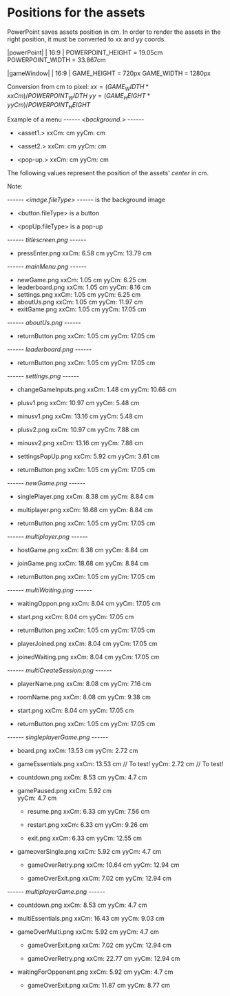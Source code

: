 # Positions for the assets

PowerPoint saves assets position in cm. In order to render the assets in the right
position, it must be converted to xx and yy coords.

|powerPoint|
| 16:9 |
POWERPOINT_HEIGHT = 19.05cm
POWERPOINT_WIDTH = 33.867cm

|gameWindow|
| 16:9 | GAME_HEIGHT = 720px
GAME_WIDTH = 1280px

Conversion from cm to pixel:
$xx = (GAME_WIDTH * xxCm) / POWERPOINT_WIDTH$
$yy = (GAME_HEIGHT *yyCm ) / POWERPOINT_HEIGHT$

Example of a menu
---_--- <background.<fileType>> ---_---

- <asset1.<fileType>>
  xxCm: <xxCm> cm
  yyCm: <yyCm> cm

- <asset2.<fileType>>
  xxCm: <xxCm> cm
  yyCm: <yyCm> cm

* <pop-up.<fileType>>
  xxCm: <xxCm> cm
  yyCm: <yyCm> cm

The following values represent the position of the assets' _center_ in cm.

Note:

---_--- <image.fileType> ---_--- is the background image
- <button.fileType> is a button
* <popUp.fileType> is a pop-up

---_--- titlescreen.png ---_---

- pressEnter.png
  xxCm: 6.58 cm
  yyCm: 13.79 cm

---_--- mainMenu.png ---_---

- newGame.png
  xxCm: 1.05 cm
  yyCm: 6.25 cm
- leaderboard.png
  xxCm: 1.05 cm
  yyCm: 8.16 cm
- settings.png
  xxCm: 1.05 cm
  yyCm: 6.25 cm
- aboutUs.png
  xxCm: 1.05 cm
  yyCm: 11.97 cm
- exitGame.png
  xxCm: 1.05 cm
  yyCm: 17.05 cm

---_--- aboutUs.png ---_---

- returnButton.png
  xxCm: 1.05 cm
  yyCm: 17.05 cm

---_--- leaderboard.png ---_---

- returnButton.png
  xxCm: 1.05 cm
  yyCm: 17.05 cm

---_--- settings.png ---_---

- changeGameInputs.png
  xxCm: 1.48 cm
  yyCm: 10.68 cm

- plusv1.png
  xxCm: 10.97 cm
  yyCm: 5.48 cm

- minusv1.png
  xxCm: 13.16 cm
  yyCm: 5.48 cm

- plusv2.png
  xxCm: 10.97 cm
  yyCm: 7.88 cm

- minusv2.png
  xxCm: 13.16 cm
  yyCm: 7.88 cm

- settingsPopUp.png
  xxCm: 5.92 cm
  yyCm: 3.61 cm

- returnButton.png
  xxCm: 1.05 cm
  yyCm: 17.05 cm

---_--- newGame.png ---_---

- singlePlayer.png
  xxCm: 8.38 cm
  yyCm: 8.84 cm

- multiplayer.png
  xxCm: 18.68 cm
  yyCm: 8.84 cm

- returnButton.png
  xxCm: 1.05 cm
  yyCm: 17.05 cm

---_--- multiplayer.png ---_---

- hostGame.png
  xxCm: 8.38 cm
  yyCm: 8.84 cm

- joinGame.png
  xxCm: 18.68 cm
  yyCm: 8.84 cm

- returnButton.png
  xxCm: 1.05 cm
  yyCm: 17.05 cm

---_--- multiWaiting.png ---_---

- waitingOppon.png
  xxCm: 8.04 cm
  yyCm: 17.05 cm

- start.png
  xxCm: 8.04 cm
  yyCm: 17.05 cm

- returnButton.png
  xxCm: 1.05 cm
  yyCm: 17.05 cm

- playerJoined.png
  xxCm: 8.04 cm
  yyCm: 17.05 cm

* joinedWaiting.png
  xxCm: 8.04 cm
  yyCm: 17.05 cm

---_--- multiCreateSession.png ---_---
- playerName.png
  xxCm: 8.08 cm
  yyCm: 7.16 cm

- roomName.png
  xxCm: 8.08 cm
  yyCm: 9.38 cm

- start.png
  xxCm: 8.04 cm
  yyCm: 17.05 cm

- returnButton.png
  xxCm: 1.05 cm
  yyCm: 17.05 cm
  
---_--- singleplayerGame.png ---_---

* board.png
  xxCm: 13.53 cm
  yyCm: 2.72 cm
  
* gameEssentials.png
  xxCm: 13.53 cm   // To test! 
  yyCm: 2.72 cm    // To test!

* countdown.png
  xxCm: 8.53 cm 
  yyCm: 4.7 cm
 
* gamePaused.png
  xxCm: 5.92 cm    
  yyCm: 4.7 cm    
  
  - resume.png
  xxCm: 6.33 cm
  yyCm: 7.56 cm

  - restart.png
  xxCm: 6.33 cm
  yyCm: 9.26 cm

  - exit.png
  xxCm: 6.33 cm
  yyCm: 12.55 cm

* gameoverSingle.png
  xxCm: 5.92 cm
  yyCm: 4.7 cm
  
  - gameOverRetry.png
  xxCm: 10.64 cm
  yyCm: 12.94 cm

  - gameOverExit.png
  xxCm: 7.02 cm
  yyCm: 12.94 cm
  
---_--- multiplayerGame.png ---_---
* countdown.png
  xxCm: 8.53 cm 
  yyCm: 4.7 cm

* multiEssentials.png
  xxCm: 16.43 cm
  yyCm: 9.03 cm 

* gameOverMulti.png
  xxCm: 5.92 cm 
  yyCm: 4.7 cm
  
  - gameOverExit.png
  xxCm: 7.02 cm
  yyCm: 12.94 cm
  
  - gameOverRetry.png
  xxCm: 22.77 cm
  yyCm: 12.94 cm

* waitingForOpponent.png
  xxCm: 5.92 cm
  yyCm: 4.7 cm
  
  - gameOverExit.png
  xxCm: 11.87 cm
  yyCm: 8.77 cm
